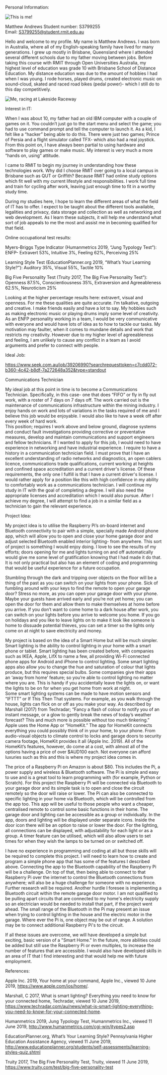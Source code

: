 Personal Information: 
 
<img src="silfie.JPG" alt="This is me!">

Matthew Andrews 
Student number: S3799255   
Email: S3799255@student.rmit.edu.au 

 

Hello and welcome to my profile. My name is Matthew Andrews. I was born in Australia, where all of my English-speaking family have lived for many generations. I grew up mostly in Brisbane, Queensland where I attended several different schools due to my father moving between jobs. Before taking this course with RMIT through Open Universities Australia, my highest level of education was grade 10 with Brisbane School of Distance Education. My distance education was due to the amount of hobbies I had when I was young. I rode horses, played drums, created electronic music on sound-cloud, skated and raced road bikes (pedal power)- which I still do to this day competitively.  

<img src="riding.JPG" alt="Me, racing at Lakeside Raceway">
 

Interest in IT: 

 

When I was about 10, my father had an old IBM computer with a couple of games on it. You couldn’t just go to the start menu and select the game; you had to use command prompt and tell the computer to launch it. As a kid, I felt like a “hacker” being able to do this. There were just two games; Prince of Persia and a flight simulator called TFX- which also had a real joystick. From this point on, I have always been partial to using hardware and software to play games or make music. My interest is very much a more “hands on, using” attitude.  

I came to RMIT to begin my journey in understanding how these technologies work. Why did I choose RMIT over going to a local campus in Brisbane such as QUT or Griffith? Because RMIT had online study options which fit well with my current lifestyle and responsibilities. I work full time and train for cycling after work, leaving just enough time to fit in a worthy study time. 

During my studies here, I hope to learn the different areas of what the field of IT has to offer. I expect to be taught about the different tools available, legalities and privacy, data storage and collection as well as networking and web development. As I learn these subjects, it will help me understand what sort of job appeals to me the most and assist me in becoming qualified for that field. 

 

Online occupational test results: 

 

Myers-Briggs Type Indicator (Humanmetrics 2019, “Jung Typology Test”):  ENFP- Extravert 53%, Intuitive 3%, Feeling 62%, Perceiving 25% 

Learning Style Test (EducationPlanner.org 2019, “What’s Your Learning Style?”): Auditory 35%, Visual 55%, Tactile 10% 

Big Five Personality Test (Truity 2017, The Big Five Personality Test”): Openness 87.5%, Conscientiousness 35%, Extraversion and Agreeableness 62.5%, Neuroticism 25% 

Looking at the higher percentage results here: extravert, visual and openness. For me these qualities are quite accurate. I’m talkative, outgoing and creative. I make friends easily and have a lot to say. My hobbies such as making electronic music or playing drums imply some level of creativity. As an ENFP personality working in a team, I would be very communicative with everyone and would have lots of idea as to how to tackle our tasks. My motivation may faulter, when it comes to mundane details and work that restricts my creativity. However due to my higher level of agreeableness and feeling, I am unlikely to cause any conflict in a team as I avoid arguments and prefer to connect with people. 

 

Ideal Job: 

 

https://www.seek.com.au/job/39206990?searchrequesttoken=c7cdd072-b360-4c42-b8df-7a272648a352&type=standout 

Communications Technician 

My ideal job at this point in time is to become a Communications Technician. Specifically, in this case- one that does “FIFO” or fly in fly out work, with a roster of 7 days on 7 days off. The work carried out is the maintenance of communications infrastructure within the mining industry. I enjoy hands on work and lots of variations in the tasks required of me and I believe this job would be enjoyable. I would also like to have a week off after every week of hard work.  
This position; requires I work above and below ground, diagnose systems and conduct fault investigations providing corrective or preventative measures, develop and maintain communications and support engineers and fellow technicians. 
If I wanted to apply for this job, I would need to have experience in networking and have industrial experience. I require to have a history in a communication technician field. I must prove that I have an excellent understanding of radio networks and diagnostics, an open cablers licence, communications trade qualifications, current working at heights and confined space accreditation and a current driver's license. 
Of these requirements, the only one I fulfill is that I have a current driver's license. 
I would rather apply for a position like this with high confidence in my ability to comfortably work as a communications technician. I will continue my study in IT with the goal of completing a degree. I will also need the appropriate licenses and accreditation which I would also pursue. After I achieve my degree, I will attempt to find a job in a similar field as a technician to gain the relevant experience.  

 

Project Idea: 
 

My project idea is to utilise the Raspberry Pi’s on-board internet and Bluetooth connectivity to pair with a simple, specially made Android phone app, which will allow you to open and close your home garage door and adjust selected Bluetooth enabled interior lighting- from anywhere. This sort of project is something I would enjoy doing. I love to see the results of my efforts; doors opening for me and lights turning on and off automatically would give me some level of gratification knowing that I had made it do that. It is not only practical but also has an element of coding and programming that would be useful experience for a future occupation. 
 
Stumbling through the dark and tripping over objects on the floor will be a thing of the past as you can switch on your lights from your phone. Sick of fumbling around with your keys to find the remote to open your garage door? Stress no more, as you can open your garage door with your phone. Maybe your guests have arrived early and you’re not yet home; you can open the door for them and allow them to make themselves at home before you arrive. If you don’t want to come home to a dark house after work, you can switch on your lights before you arrive to welcome you home. If you go on holidays and you like to leave lights on to make it look like someone is home to dissuade potential thieves, you can set a timer so the lights only come on at night to save electricity and money. 
 
My project is based on the idea of a Smart Home but will be much simpler. Smart lighting is the ability to control lighting in your home with a smart phone or tablet. Smart lighting has been created before, with companies such as IKEA, Apple, LifX to name a few, all providing Wi-Fi connected phone apps for Android and iPhone to control lighting. Some smart lighting apps also allow you to change the hue and saturation of colour that lights produce, but this requires special bulbs. Some companies give their apps an ‘away from home’ feature; so you’re able to control lighting no matter where you are. This is handy if you accidentally leave the lights on, or want the lights to be on for when you get home from work at night.  
Some smart lighting systems can be made to have motion sensors and “IFTTT” or If This Then That systems. For example, as you walk through the house, lights can flick on or off as you make your way. As described by Marshall (2017) from Techradar; “Fancy a flash of colour to notify you of an instant message, or a glow to gently break the news of today’s weather forecast? This and much more is possible without too much tinkering.”  
Apple uses the Home App or “HomeKit.” The app for HomeKit connects everything you could possibly think of in your home, to your phone. From audio-visual objects to climate control to locks and garage doors to security camera footage, HomeKit provides it all (Apple Inc. 2019). 
All of the HomeKit’s features, however, do come at a cost, with almost all of the options having a price of over $AUD100 each. Not everyone can afford luxuries such as this and this is where my project idea comes in.  
 
The price of a Raspberry Pi on Amazon is about $80. This includes the Pi, a power supply and wireless & Bluetooth software. The Pi is simple and easy to use and is a great tool to learn programming with (for example, Python or Scratch). For this project the Raspberry Pi will be connected via Bluetooth to your garage door and its simple task is to open and close the circuit remotely so the door will raise or lower. The Pi can also be connected to specific lighting in your home via Bluetooth, which will be controlled from the app too. This app will be useful to those people who want a cheaper, centralised remote to control some basic functions in their home. The garage door and lighting can be accessible as a group or individually. In the app, doors and lighting will be displayed under separate icons. Inside the door icon there will be an option to raise or lower the door. For the lighting, all connections can be displayed, with adjustability for each light or as a group. A timer feature can be utilised, which will also allow users to set times for when they wish the lamps to be turned on or switched off.  
 
I have no experience in programming and coding at all but those skills will be required to complete this project. I will need to learn how to create and program a simple phone app that has some of the features I described above. Connecting the app to the Bluetooth capability of the Raspberry Pi will be a challenge. On top of that, then being able to connect to that Raspberry Pi over the internet to control the Bluetooth connections from anywhere; will also be a huge challenge for someone with no experience. Further research will be required. Another hurdle I foresee is implementing a Bluetooth circuit within the remote garage door motor. I am not qualified to be pulling apart circuits that are connected to my home's electricity supply so an electrician would be needed to install that part, if the project went ahead. The small range of the Bluetooth in the Pi may present an issue when trying to control lighting in the house and the electric motor in the garage. Where ever the Pi is, one object may be out of range. A solution may be to connect additional Raspberry Pi's to the circuit.  

If all these issues are overcome, we will have developed a simple but exciting, basic version of a "Smart Home." In the future, more abilities could be added but still use the Raspberry Pi or even multiples, to increase the number of features that are accessible. I would also have developed skills in an area of IT that I find interesting and that would help me with future employment. 

 

References: 

 

Apple Inc. 2019, Your home at your command, Apple Inc., viewed 10 June 2019, <https://www.apple.com/ios/home/>. 

Marshall, C 2017, What is smart lighting? Everything you need to know for your connected home, Techradar, viewed 10 June 2019, <https://www.techradar.com/au/news/what-is-smart-lighting-everything-you-need-to-know-for-your-connected-home>. 

Humanmetrics 2019, Jung Typology Test, Humanmetrics Inc., viewed 11 June 2019, <http://www.humanmetrics.com/cgi-win/jtypes2.asp> 

EducationPlanner.org, What’s Your Learning Style? Pennsylvania Higher Education Assistance Agency, viewed 11 June 2019, <http://www.educationplanner.org/students/self-assessments/learning-styles-quiz.shtml> 

Truity 2017, The Big Five Personality Test, Truity, viewed 11 June 2019, <https://www.truity.com/test/big-five-personality-test> 

 
